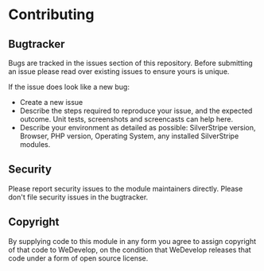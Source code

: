 # Contributing

## Bugtracker
Bugs are tracked in the issues section of this repository. Before submitting an issue please read over
existing issues to ensure yours is unique.

If the issue does look like a new bug:

- Create a new issue
- Describe the steps required to reproduce your issue, and the expected outcome. Unit tests, screenshots
  and screencasts can help here.
- Describe your environment as detailed as possible: SilverStripe version, Browser, PHP version,
  Operating System, any installed SilverStripe modules.

## Security
Please report security issues to the module maintainers directly. Please don't file security issues in the bugtracker.

## Copyright
By supplying code to this module in any form you agree to assign copyright of that code to WeDevelop, on the condition that WeDevelop releases that code under a form of open source license.
